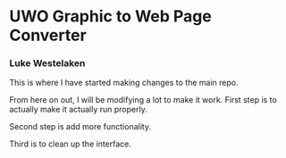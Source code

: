 # UWO Graphic to Web Page Converter
### Luke Westelaken
This is where I have started making changes to the main repo.

From here on out, I will be modifying a lot to make it work. 
First step is to actually make it actually run properly. 

Second step is add more functionality.

Third is to clean up the interface.

